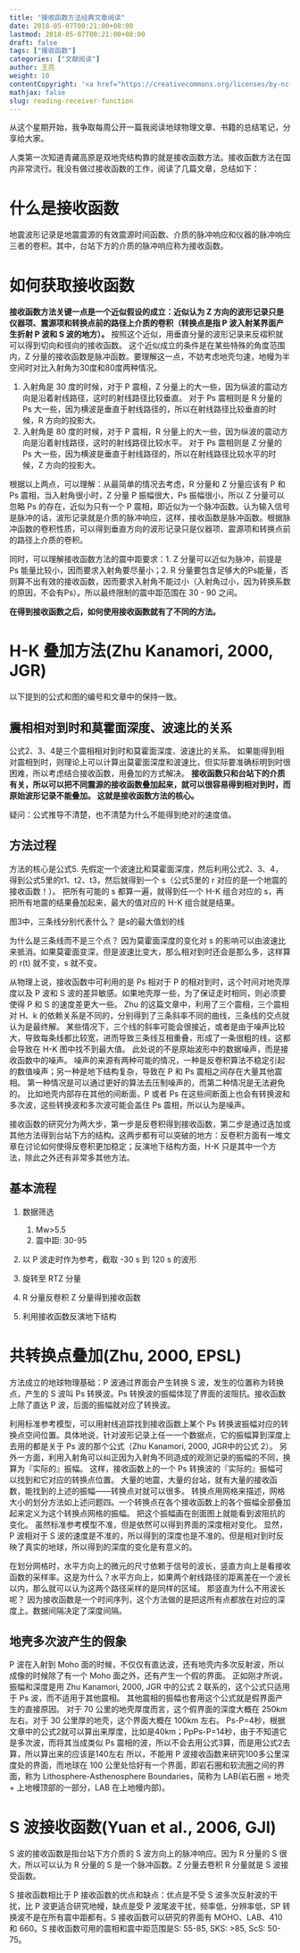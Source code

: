```yaml
---
title: "接收函数方法经典文章阅读"
date: 2018-05-07T00:21:00+08:00
lastmod: 2018-05-07T00:21:00+08:00
draft: false
tags: ["接收函数"]
categories: ["文献阅读"]
author: 王亮
weight: 10
contentCopyright: '<a href="https://creativecommons.org/licenses/by-nc-sa/4.0/deed.zh" rel="noopener" target="_blank">CC 4.0</a>'
mathjax: false
slug: reading-receiver-function
---
```


从这个星期开始，我争取每周公开一篇我阅读地球物理文章、书籍的总结笔记，分享给大家。

人类第一次知道青藏高原是双地壳结构靠的就是接收函数方法。接收函数方法在国内非常流行。我没有做过接收函数的工作，阅读了几篇文章，总结如下：

# 什么是接收函数

地震波形记录是地震震源的有效震源时间函数、介质的脉冲响应和仪器的脉冲响应三者的卷积。其中，台站下方的介质的脉冲响应称为接收函数。

# 如何获取接收函数

**接收函数方法关键一点是一个近似假设的成立：近似认为 Z 方向的波形记录只是仪器项、震源项和转换点前的路径上介质的卷积（转换点是指 P 波入射某界面产生折射 P 波和 S 波的地方）。**
按照这个近似，用垂直分量的波形记录来反褶积就可以得到切向和径向的接收函数。
这个近似成立的条件是在某些特殊的角度范围内，Z 分量的接收函数是脉冲函数。要理解这一点，不妨考虑地壳匀速，地幔为半空间时对比入射角为30度和80度两种情况。

1. 入射角是 30 度的时候，对于 P 震相，Z 分量上的大一些，因为纵波的震动方向是沿着射线路径，这时的射线路径比较垂直。
对于 Ps 震相则是 R 分量的 Ps 大一些，因为横波是垂直于射线路径的，所以在射线路径比较垂直的时候，R 方向的投影大。
2. 入射角是 80 度的时候，对于 P 震相，R 分量上的大一些，因为纵波的震动方向是沿着射线路径，这时的射线路径比较水平。
对于 Ps 震相则是 Z 分量的 Ps 大一些，因为横波是垂直于射线路径的，所以在射线路径比较水平的时候，Z 方向的投影大。

根据以上两点，可以理解：从最简单的情况去考虑，R 分量和 Z 分量应该有 P 和 Ps 震相，当入射角很小时，Z 分量 P 振幅很大，Ps 振幅很小，所以 Z 分量可以忽略 Ps 的存在，近似为只有一个 P 震相，即近似为一个脉冲函数。认为输入信号是脉冲的话，波形记录就是介质的脉冲响应，这样，接收函数是脉冲函数。根据脉冲函数的卷积性质，可以得到垂直方向的波形记录只是仪器项、震源项和转换点前的路径上介质的卷积。

同时，可以理解接收函数方法的震中距要求：1. Z 分量可以近似为脉冲，前提是 Ps 能量比较小，因而要求入射角要尽量小；2. R 分量要包含足够大的Ps能量，否则算不出有效的接收函数，因而要求入射角不能过小（入射角过小，因为转换系数的原因，不会有Ps）。所以最终限制的震中距范围在 30 - 90 之间。

**在得到接收函数之后，如何使用接收函数就有了不同的方法。**

# H-K 叠加方法(Zhu Kanamori, 2000, JGR)

以下提到的公式和图的编号和文章中的保持一致。

## 震相相对到时和莫霍面深度、波速比的关系

公式2、3、4是三个震相相对到时和莫霍面深度、波速比的关系。
如果能得到相对震相到时，则理论上可以计算出莫霍面深度和波速比，但实际要准确标明到时很困难，所以考虑结合接收函数，用叠加的方式解决。
**接收函数只和台站下的介质有关，所以可以把不同震源的接收函数叠加起来，就可以很容易得到相对到时，而原始波形记录不能叠加。
这就是接收函数方法的核心。**

疑问：公式推导不清楚，也不清楚为什么不能得到绝对的速度值。

## 方法过程

方法的核心是公式5. 先假定一个波速比和莫霍面深度，然后利用公式2、3、4，得到公式5里的t1、t2、t3，然后就得到一个 s（公式5里的 r 对应的是一个地震的接收函数！）。 把所有可能的 s 都算一遍，就得到任一个 H-K 组合对应的 s，再把所有地震的结果叠加起来，最大的值对应的 H-K 组合就是结果。

图3中，三条线分别代表什么？
是s的最大值划的线

为什么是三条线而不是三个点？
因为莫霍面深度的变化对 s 的影响可以由波速比来抵消。如果莫霍面变深，但是波速比变大，那么相对到时还会是那么多，这样算的 r(t) 就不变，s 就不变。

从物理上说，接收函数中可利用的是 Ps 相对于 P 的相对到时，这个时间对地壳厚度以及 P 波和 S 波的差异敏感。如果地壳厚一些，为了保证走时相同，则必须要使得 P 和 S 的速度差更大一些。
Zhu 的这篇文章中，利用了三个震相，三个震相对 H、k 的依赖关系是不同的，分别得到了三条斜率不同的曲线，三条线的交点就认为是最终解。
某些情况下，三个线的斜率可能会很接近，或者是由于噪声比较大，导致每条线都比较宽，进而导致三条线互相重叠，形成了一条很粗的线，这都会导致在 H-K 图中找不到最大值。
此处说的不是原始波形中的数据噪声，而是接收函数中的噪声。
噪声的来源有两种可能的情况，一种是反卷积算法不稳定引起的数值噪声；另一种是地下结构复杂，导致在 P 和 Ps 震相之间存在大量其他震相。
第一种情况是可以通过更好的算法去压制噪声的，而第二种情况是无法避免的。
比如地壳内部存在其他的间断面，P 或者 Ps 在这些间断面上也会有转换波和多次波，这些转换波和多次波可能会盖住 Ps 震相，所以认为是噪声。

接收函数的研究分为两大步，第一步是反卷积得到接收函数，第二步是通过迭加或其他方法得到台站下方的结构。这两步都有可以突破的地方：反卷积方面有一堆文章在讨论如何使得反卷积更加稳定；反演地下结构方面，H-K 只是其中一个方法，除此之外还有非常多其他方法。

## 基本流程

1.  数据筛选

    1. Mw>5.5
    2. 震中距: 30-95

2.  以 P 波走时作为参考，截取 -30 s 到 120 s 的波形
3.  旋转至 RTZ 分量
4.  R 分量反卷积 Z 分量得到接收函数
5.  利用接收函数反演地下结构

# 共转换点叠加(Zhu, 2000, EPSL)

方法成立的地球物理基础：P 波通过界面会产生转换 S 波，发生的位置称为转换点，产生的 S 波叫 Ps 转换波。Ps 转换波的振幅体现了界面的波阻抗。接收函数上除了直达 P 波，后面的振幅就对应了转换波。

利用标准参考模型，可以用射线追踪找到接收函数上某个 Ps 转换波振幅对应的转换点空间位置。具体地说，针对波形记录上任一一个数据点，它的振幅算到深度上去用的都是关于 Ps 波的那个公式（Zhu Kanamori, 2000, JGR中的公式 2）。
另外一方面，利用入射角可以纠正因为入射角不同造成的观测记录的振幅的不同，换算为『实际的』振幅。
这样，接收函数上的一个 Ps 转换波的『实际的』振幅可以找到和它对应的转换点位置。
大量的地震，大量的台站，就有大量的接收函数，能找到的上述的振幅——转换点对就可以很多。
转换点用网格来描述，网格大小的划分方法如上述问题四。一个转换点在各个接收函数上的各个振幅全部叠加起来定义为这个转换点网格的振幅。
把这个振幅画在剖面图上就能看到波阻抗的变化。
虽然标准参考模型不准，但是依然可以得到界面的深度相对变化。
显然，P 波相对于 S 波的速度是不准的，所以得到的深度也是不准的。但是相对到时反映了真实的地球，所以得到的深度的变化是有意义的。

在划分网格时，水平方向上的微元的尺寸依赖于信号的波长，竖直方向上是看接收函数的采样率。这是为什么？水平方向上，如果两个射线路径的距离差在一个波长以内，那么就可以认为这两个路径采样的是同样的区域。
那竖直为什么不用波长呢？
因为接收函数是一个时间序列，这个方法做的是把这所有点都放在对应的深度上。数据间隔决定了深度间隔。

## 地壳多次波产生的假象

P 波在入射到 Moho 面的时候，不仅仅有直达波，还有地壳内多次反射波，所以成像的时候除了有一个 Moho 面之外，还有产生一个假的界面。
正如刚才所说，振幅和深度是用 Zhu Kanamori, 2000, JGR 中的公式 2 联系的，这个公式只适用于 Ps 波，而不适用于其他震相。
其他震相的振幅也套用这个公式就是假界面产生的直接原因。
对于 70 公里的地壳厚度而言，这个假界面的深度大概在 250km 左右。对于 30 公里厚的地壳，这个界面大概在 100km 左右。
Ps-P=4秒，根据文章中的公式2就可以算出来厚度，比如是40km；PpPs-P=14秒，由于不知道它是多次波，而将其当成类似 Ps 震相的波，所以不会去用公式3算，而是用公式2去算，所以算出来的应该是140左右
所以，不能用 P 波接收函数来研究100多公里深度处的界面，而地球在 100 公里处恰好有一个界面，即岩石圈和软流圈之间的界面，称为 Lithosphere-Asthenosphere Boundaries，简称为 LAB(岩石圈 = 地壳 + 上地幔顶部的一部分，LAB 在上地幔内部)。

# S 波接收函数(Yuan et al., 2006, GJI)

S 波的接收函数是指台站下方介质的 S 波方向上的脉冲响应。因为 R 分量的 S 很大，所以可以认为 R 分量的 S 是一个脉冲函数。Z 分量去卷积 R 分量就是 S 波接受函数。

S 接收函数相比于 P 接收函数的优点和缺点：优点是不受 S 波多次反射波的干扰，比 P 波更适合研究地幔，缺点是受 P 波尾波干扰，频率低，分辨率低，SP 转换波不是在所有震中距都有。S 接收函数可以研究的界面有 MOHO、LAB、410 和 660。S 接收函数可用的震相和震中距范围是S: 55-85, SKS: >85, ScS: 50-75。

